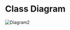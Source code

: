 # Class Diagram


![Diagram2](https://user-images.githubusercontent.com/65173670/132388215-1b1e74ec-6e6c-420a-a0ae-995f8d02fcbd.png)
